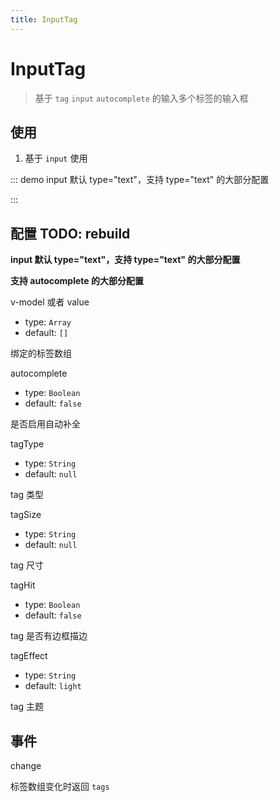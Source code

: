 ```yaml
---
title: InputTag
--- 
```


# InputTag

> 基于 `tag` `input` `autocomplete` 的输入多个标签的输入框

## 使用

1. 基于 `input` 使用

::: demo input 默认 type="text"，支持 type="text" 的大部分配置
<template>
  <pro-input-tag
    v-model="inputTags"
    placeholder="请输入内容,点击空格按键"
    @change="handleTagsChange"
  />
</template>

<script>
export default {
  data() {
    return {
      inputTags: []
    }
  },
  methods: {
    handleTagsChange(tags) {
      console.log(tags)
    }
  }
}
</script>
:::

## 配置 TODO: rebuild

**input 默认 type="text"，支持 type="text" 的大部分配置**

**支持 autocomplete 的大部分配置**

v-model 或者 value
- type: `Array`
- default: `[]`

绑定的标签数组

autocomplete
- type: `Boolean`
- default: `false`

是否启用自动补全

tagType
- type: `String`
- default: `null`

tag 类型

tagSize
- type: `String`
- default: `null`

tag 尺寸	

tagHit
- type: `Boolean`
- default: `false`

tag 是否有边框描边

tagEffect
- type: `String`
- default: `light`

tag 主题

## 事件

change

标签数组变化时返回 `tags`
